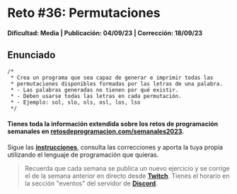 # Reto #36: Permutaciones
#### Dificultad: Media | Publicación: 04/09/23 | Corrección: 18/09/23

## Enunciado

```
/*
 * Crea un programa que sea capaz de generar e imprimir todas las 
 * permutaciones disponibles formadas por las letras de una palabra.
 * - Las palabras generadas no tienen por qué existir.
 * - Deben usarse todas las letras en cada permutación.
 * - Ejemplo: sol, slo, ols, osl, los, lso 
 */
```
#### Tienes toda la información extendida sobre los retos de programación semanales en **[retosdeprogramacion.com/semanales2023](https://retosdeprogramacion.com/semanales2023)**.

Sigue las **[instrucciones](../../README.md)**, consulta las correcciones y aporta la tuya propia utilizando el lenguaje de programación que quieras.

> Recuerda que cada semana se publica un nuevo ejercicio y se corrige el de la semana anterior en directo desde **[Twitch](https://twitch.tv/mouredev)**. Tienes el horario en la sección "eventos" del servidor de **[Discord](https://discord.gg/mouredev)**.